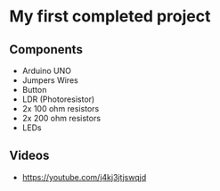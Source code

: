 # My first completed project

## Components
- Arduino UNO
- Jumpers Wires
- Button
- LDR (Photoresistor)
- 2x 100 ohm resistors
- 2x 200 ohm resistors
- LEDs

## Videos
- https://youtube.com/j4kj3jtjswqjd
